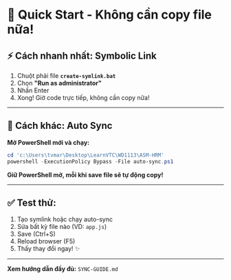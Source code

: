 # 🚀 Quick Start - Không cần copy file nữa!

## ⚡ Cách nhanh nhất: Symbolic Link

1. Chuột phải file **`create-symlink.bat`**
2. Chọn **"Run as administrator"**
3. Nhấn Enter
4. Xong! Giờ code trực tiếp, không cần copy nữa!

---

## 🔄 Cách khác: Auto Sync

**Mở PowerShell mới và chạy:**

```powershell
cd 'c:\Users\tvmar\Desktop\LearnVTC\WD1113\ASM-HRM'
powershell -ExecutionPolicy Bypass -File auto-sync.ps1
```

**Giữ PowerShell mở, mỗi khi save file sẽ tự động copy!**

---

## ✅ Test thử:

1. Tạo symlink hoặc chạy auto-sync
2. Sửa bất kỳ file nào (VD: `app.js`)
3. Save (Ctrl+S)
4. Reload browser (F5)
5. Thấy thay đổi ngay! ✨

---

**Xem hướng dẫn đầy đủ:** `SYNC-GUIDE.md`
